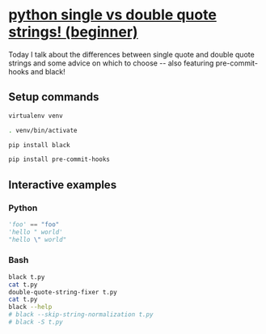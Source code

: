 # [python single vs double quote strings! (beginner)](https://youtu.be/TTo5LGXYsH0)

Today I talk about the differences between single quote and double quote strings and some advice on which to choose -- also featuring pre-commit-hooks and black!

## Setup commands

```bash
virtualenv venv

. venv/bin/activate

pip install black

pip install pre-commit-hooks
```

## Interactive examples

### Python

```python
'foo' == "foo"
'hello " world'
"hello \" world"
```

### Bash

```bash
black t.py
cat t.py
double-quote-string-fixer t.py
cat t.py
black --help
# black --skip-string-normalization t.py
# black -S t.py
```
